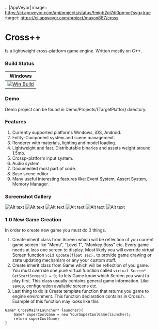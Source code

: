 .. |AppVeyor| image:: https://ci.appveyor.com/api/projects/status/fmigb2qi7di0pqmq?svg=true
  :target: https://ci.appveyor.com/project/maxon887/cross
  
# Cross++
Is a lightweight cross-platform game engine. Written mostly on C++.

### Build Status


| Windows    |
| ---------- |
| [![Win Build](https://ci.appveyor.com/api/projects/status/fmigb2qi7di0pqmq?svg=true)](https://ci.appveyor.com/project/maxon887/cross) |

### Demo
Demo project can be found in Demo/Projects/{TargetPlatfor} directory.

### Features
1. Currently supported platforms Windows, iOS, Android.
2. Entity-Component system and scene management.
3. Renderer with materials, lighting and model loading.
4. Lightweight and fast. Distributable binaries and assets weight around 1.5mb.
5. Crossp-platform input system.
6. Audio system.
7. Documented most part of code.
8. Base scene editor
9. Many useful interesting features like: Event System, Assert System, Memory Manager.

### Screenshot Gallery
![Alt text](https://github.com/maxon887/Cross/blob/0d9b437a067df05e3d42a8a4b4efef771fcac51c/Release/Screenshot07.png?raw=true "Optional Title")
![Alt text](https://github.com/maxon887/Cross/blob/0d9b437a067df05e3d42a8a4b4efef771fcac51c/Release/Screenshot06.png?raw=true "Optional Title")
![Alt text](https://github.com/maxon887/Cross/blob/0d9b437a067df05e3d42a8a4b4efef771fcac51c/Release/Screenshot08.png?raw=true "Optional Title")
![Alt text](https://github.com/maxon887/Cross/blob/0d9b437a067df05e3d42a8a4b4efef771fcac51c/Release/Screenshot01.png?raw=true "Optional Title")
![Alt text](https://github.com/maxon887/Cross/blob/0d9b437a067df05e3d42a8a4b4efef771fcac51c/Release/Screenshot04.png?raw=true "Optional Title")
![Alt text](https://github.com/maxon887/Cross/blob/0d9b437a067df05e3d42a8a4b4efef771fcac51c/Release/Screenshot05.png?raw=true "Optional Title")

### 1.0 New Game Creation
In order to create new game you must do 3 things.

1. Create inherit class from Screen which will be reflection of you current game screen like "Menu", "Level 1", "Monkey Boss" etc. Every game needs at leas one screen to display. Most likely you will override virtual Screen function `void Update(float sec);` to provide game drawing or state updating mechanism or any your custom stuff.
2. Create inherit class from Game which will be reflection of you game. You must override one pure virtual function called `virtual Screen* GetStartScreen() = 0;` to lets Game know which Screen you want to play first. This class usually contains general game information. Like saves, configuration available screens etc.
3. Last thing to do is Create template function that returns you game to engine environment. This function declaration contains in Cross.h. Example of this function may looks like this: 
```
Game* CrossMain(Launcher* launcher){
	Game* superCoolGame = new YourSuperCoolGame(launcher);
	return superCoolGame;
}
```
